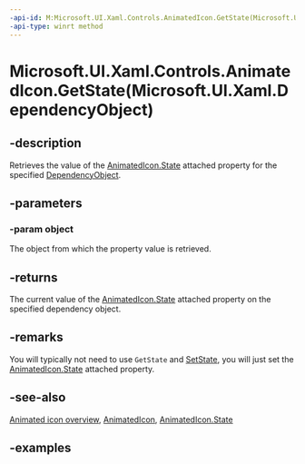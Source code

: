 ```yaml
---
-api-id: M:Microsoft.UI.Xaml.Controls.AnimatedIcon.GetState(Microsoft.UI.Xaml.DependencyObject)
-api-type: winrt method
---
```


# Microsoft.UI.Xaml.Controls.AnimatedIcon.GetState(Microsoft.UI.Xaml.DependencyObject)

<!--
public static string GetState (Microsoft.UI.Xaml.DependencyObject object);
-->


## -description

Retrieves the value of the [AnimatedIcon.State](animatedicon_state.md) attached property for the specified [DependencyObject](../microsoft.ui.xaml/dependencyobject.md).

## -parameters

### -param object

The object from which the property value is retrieved.

## -returns

The current value of the [AnimatedIcon.State](animatedicon_state.md) attached property on the specified dependency object.

## -remarks

You will typically not need to use `GetState` and [SetState](animatedicon_setstate_905954998.md), you will just set the [AnimatedIcon.State](animatedicon_state.md) attached property.

## -see-also

[Animated icon overview](/windows/apps/design/controls/animated-icon), [AnimatedIcon](animatedicon.md), [AnimatedIcon.State](animatedicon_state.md)

## -examples


